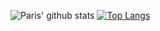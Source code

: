 ![Paris' github stats](https://github-readme-stats.vercel.app/api?username=parisosuch-dev)
[![Top Langs](https://github-readme-stats.vercel.app/api/top-langs/?username=parisosuch-dev)](https://github.com/anuraghazra/github-readme-stats)
